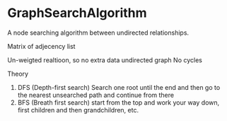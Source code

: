 # GraphSearchAlgorithm

A node searching algorithm between undirected relationships. 

Matrix of adjecency list

Un-weigted realtioon, so no extra data
undirected graph
No cycles


Theory
1. DFS (Depth-first search)
Search one root until the end and then go to the nearest unsearched path and continue from there
2. BFS (Breath first search)
start from the top and work your way down, first children and then grandchildren, etc. 